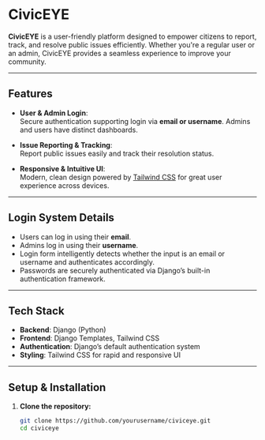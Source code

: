 # CivicEYE

**CivicEYE** is a user-friendly platform designed to empower citizens to report, track, and resolve public issues efficiently. Whether you're a regular user or an admin, CivicEYE provides a seamless experience to improve your community.

---

## Features

- **User & Admin Login**:  
  Secure authentication supporting login via **email or username**. Admins and users have distinct dashboards.

- **Issue Reporting & Tracking**:  
  Report public issues easily and track their resolution status.

- **Responsive & Intuitive UI**:  
  Modern, clean design powered by [Tailwind CSS](https://tailwindcss.com) for great user experience across devices.

---

## Login System Details

- Users can log in using their **email**.
- Admins log in using their **username**.
- Login form intelligently detects whether the input is an email or username and authenticates accordingly.
- Passwords are securely authenticated via Django’s built-in authentication framework.

---

## Tech Stack

- **Backend**: Django (Python)  
- **Frontend**: Django Templates, Tailwind CSS  
- **Authentication**: Django’s default authentication system  
- **Styling**: Tailwind CSS for rapid and responsive UI

---

## Setup & Installation

1. **Clone the repository:**

   ```bash
   git clone https://github.com/yourusername/civiceye.git
   cd civiceye
